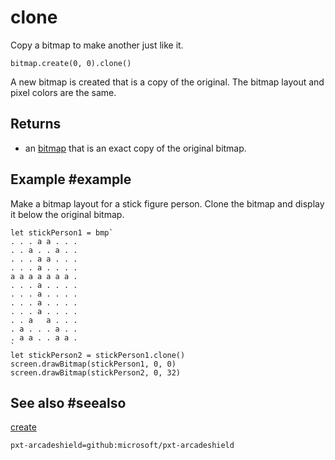 # clone

Copy a bitmap to make another just like it.

```sig
bitmap.create(0, 0).clone()
```

A new bitmap is created that is a copy of the original. The bitmap layout and pixel colors are the same.

## Returns

* an [bitmap](/types/bitmap) that is an exact copy of the original bitmap.

## Example #example

Make a bitmap layout for a stick figure person. Clone the bitmap and display it below the original bitmap.

```blocks
let stickPerson1 = bmp`
. . . a a . . .
. . a . . a . .
. . . a a . . .
. . . a . . . .
a a a a a a a .
. . . a . . . .
. . . a . . . .
. . . a . . . .
. . . a . . . .
. . a   a . . .
. a . . . a . .
. a a . . a a .
`
let stickPerson2 = stickPerson1.clone()
screen.drawBitmap(stickPerson1, 0, 0)
screen.drawBitmap(stickPerson2, 0, 32)
```

## See also #seealso

[create](/reference/bitmaps/create)

```package
pxt-arcadeshield=github:microsoft/pxt-arcadeshield
```
